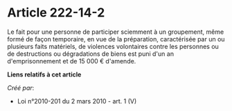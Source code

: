 # Article 222-14-2

Le fait pour une personne de participer sciemment à un groupement, même formé de façon temporaire, en vue de la préparation,
caractérisée par un ou plusieurs faits matériels, de violences volontaires contre les personnes ou de destructions ou
dégradations de biens est puni d'un an d'emprisonnement et de 15 000 € d'amende.

**Liens relatifs à cet article**

_Créé par_:

  - Loi n°2010-201 du 2 mars 2010 - art. 1 (V)
